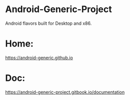 # Android-Generic-Project
Android flavors built for Desktop and x86.

# Home:
https://android-generic.github.io

# Doc:
https://android-generic-project.gitbook.io/documentation
